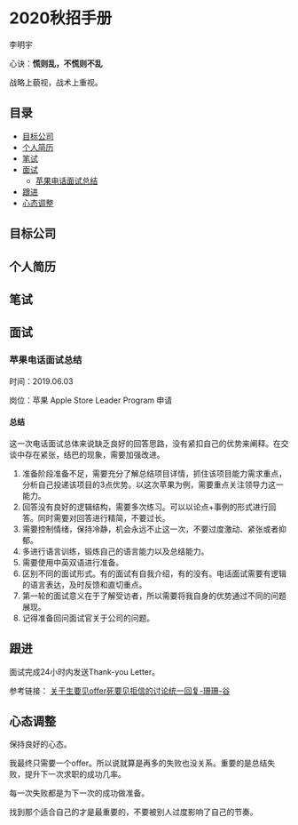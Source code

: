 # **2020秋招手册**

李明宇

心诀：**慌则乱，不慌则不乱**

战略上藐视，战术上重视。

## 目录

- [目标公司](#目标公司)
- [个人简历](#个人简历)
- [笔试](#笔试)
- [面试](#面试)
  - [苹果电话面试总结](#苹果电话面试总结) 
- [跟进](#跟进)
- [心态调整](#心态调整)

## 目标公司

## 个人简历


## 笔试

## 面试



### 苹果电话面试总结

时间：2019.06.03

岗位：苹果 Apple Store Leader Program 申请

#### 总结
这一次电话面试总体来说缺乏良好的回答思路，没有紧扣自己的优势来阐释。在交谈中存在紧张，结巴的现象，需要加强改进。

1. 准备阶段准备不足，需要充分了解总结项目详情，抓住该项目能力需求重点，分析自己投递该项目的3点优势。以这次苹果为例，需要重点关注领导力这一能力。
2. 回答没有良好的逻辑结构，需要多次练习。可以以论点+事例的形式进行回答。同时需要对回答进行精简，不要过长。
3. 需要控制情绪，保持冷静，机会永远不止这一次，不要过度激动、紧张或者抑郁。
4. 多进行语言训练，锻炼自己的语言能力以及总结能力。
5. 需要使用中英双语进行准备。
6. 区别不同的面试形式。有的面试有自我介绍，有的没有。电话面试需要有逻辑的语言表达，及时反馈和直切重点。
7. 第一轮的面试意义在于了解受访者，所以需要将我自身的优势通过不同的问题展现。
8. 记得准备回问面试官关于公司的问题。
 
## 跟进

面试完成24小时内发送Thank-you Letter。


参考链接：
[关于生要见offer死要见拒信的讨论统一回复-珊珊-谷](https://www.linkedin.com/pulse/关于生要见offer死要见拒信的讨论统一回复-珊珊-谷/)

## 心态调整

保持良好的心态。

我最终只需要一个offer。所以说就算是再多的失败也没关系。重要的是总结失败，提升下一次求职的成功几率。

每一次失败都是为下一次的成功做准备。

找到那个适合自己的才是最重要的，不要被别人过度影响了自己的节奏。